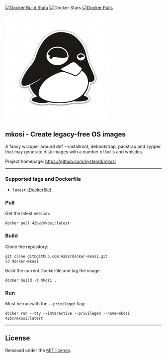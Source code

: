 [![Docker Build Statu](https://img.shields.io/docker/build/42bv/mkosi.svg)](https://hub.docker.com/r/42bv/mkosi/builds/) ![Docker Stars](https://img.shields.io/docker/stars/42bv/mkosi.svg) [![Docker Pulls](https://img.shields.io/docker/pulls/42bv/mkosi.svg)](https://hub.docker.com/r/42bv/mkosi/)

[![Docker - mkosi](https://github.com/42BV/docker-mkosi/blob/master/logo.png?raw=true)](https://github.com/systemd/mkosi)

## mkosi - Create legacy-free OS images

A fancy wrapper around dnf --installroot, debootstrap, pacstrap and zypper that may generate disk images with a number of bells and whistles.

Project homepage: https://github.com/systemd/mkosi 

---

### Supported tags and Dockerfile

- `latest` [(Dockerfile)](https://github.com/42BV/docker-mkosi/blob/master/Dockerfile)


### Pull  

Get the latest version:
```
docker pull 42bv/mkosi:latest
```

### Build  

Clone the repository:
```
git clone git@github.com:42BV/docker-mkosi.git
cd docker-mkosi
```

Build the current Dockerfile and tag the image:   
```
docker build -t mkosi .
```

### Run

Must be run with the `--privileged` flag:

```
docker run --tty --interactive --privileged --name=mkosi 42bv/mkosi:latest
```

---

## License

Released under the [MIT license](https://github.com/42BV/docker-mkosi/blob/master/LICENSE.md).
